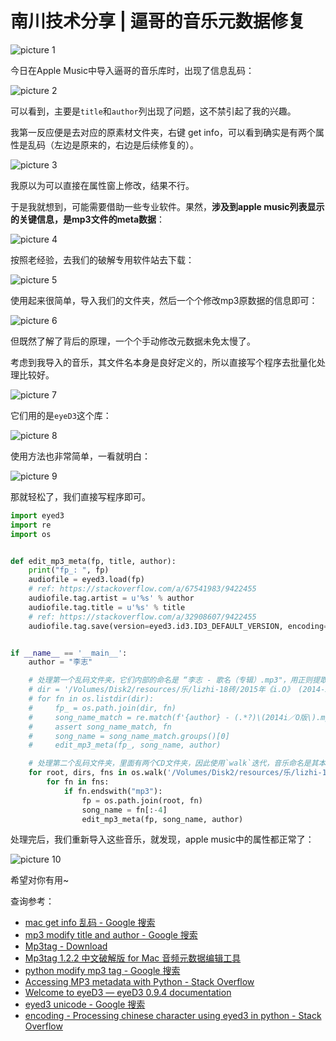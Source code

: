 # 南川技术分享 | 逼哥的音乐元数据修复

![picture 1](https://mark-vue-oss.oss-cn-hangzhou.aliyuncs.com/mark_eidt-mp3-meta-1653310547240-0ba20a542cc9ebc6cf5540ad60c8e4ec8ae831b74d05ee16d60e98dba83e91ae.png)  

今日在Apple Music中导入逼哥的音乐库时，出现了信息乱码：

![picture 2](https://mark-vue-oss.oss-cn-hangzhou.aliyuncs.com/mark_eidt-mp3-meta-1653310695038-ed58410316d27f140f6d1df184971f369407b68053846151b1271578df0946ea.png)  

可以看到，主要是`title`和`author`列出现了问题，这不禁引起了我的兴趣。

我第一反应便是去对应的原素材文件夹，右键 get info，可以看到确实是有两个属性是乱码（左边是原来的，右边是后续修复的）。

![picture 3](https://mark-vue-oss.oss-cn-hangzhou.aliyuncs.com/mark_eidt-mp3-meta-1653310814595-e051efe2bf22ee099843f2cade8051e1d0ec73864ba0540e7a27ac86faea5c7e.png)  

我原以为可以直接在属性窗上修改，结果不行。

于是我就想到，可能需要借助一些专业软件。果然，**涉及到apple music列表显示的关键信息，是mp3文件的meta数据**：

![picture 4](https://mark-vue-oss.oss-cn-hangzhou.aliyuncs.com/mark_eidt-mp3-meta-1653310896397-b120adf7f15be2c82193521a2a0dbcc92abf91708af94d195fa03a8ee44a0752.png)  

按照老经验，去我们的破解专用软件站去下载：

![picture 5](https://mark-vue-oss.oss-cn-hangzhou.aliyuncs.com/mark_eidt-mp3-meta-1653310917717-96c26a3d5605a5736b8575c3946b946d627eac259ac48017ed8d361fec5ee494.png)  

使用起来很简单，导入我们的文件夹，然后一个个修改mp3原数据的信息即可：

![picture 6](https://mark-vue-oss.oss-cn-hangzhou.aliyuncs.com/mark_eidt-mp3-meta-1653310979865-312e6d473496ab4b99c3ef50bbbc7e49640ec2ff0f91d66f8ba8da5b3a68c0ef.png)  

但既然了解了背后的原理，一个个手动修改元数据未免太慢了。

考虑到我导入的音乐，其文件名本身是良好定义的，所以直接写个程序去批量化处理比较好。

![picture 7](https://mark-vue-oss.oss-cn-hangzhou.aliyuncs.com/mark_eidt-mp3-meta-1653311076592-c5fac94b7c1c9fbac41da0763a2b415c7eeb97a1a8af5bc0577497b97fada43e.png)  

它们用的是`eyeD3`这个库：

![picture 8](https://mark-vue-oss.oss-cn-hangzhou.aliyuncs.com/mark_eidt-mp3-meta-1653311105001-491e73b2c2fdcaf3c0a822892515284a07555e8bc4f07f2da2242b0b8edc9283.png)  

使用方法也非常简单，一看就明白：

![picture 9](https://mark-vue-oss.oss-cn-hangzhou.aliyuncs.com/mark_eidt-mp3-meta-1653311130085-98b0cb7b131b2ea6a9f72142e5ed18ceba98e24d5392f6bef5b782df861ceb2a.png)  

那就轻松了，我们直接写程序即可。

```py
import eyed3
import re
import os


def edit_mp3_meta(fp, title, author):
    print("fp_: ", fp)
    audiofile = eyed3.load(fp)
    # ref: https://stackoverflow.com/a/67541983/9422455
    audiofile.tag.artist = u'%s' % author
    audiofile.tag.title = u'%s' % title
    # ref: https://stackoverflow.com/a/32908607/9422455
    audiofile.tag.save(version=eyed3.id3.ID3_DEFAULT_VERSION, encoding='utf-8')


if __name__ == '__main__':
    author = "李志"

    # 处理第一个乱码文件夹，它们内部的命名是 “李志 - 歌名（专辑）.mp3"，用正则提取比较方便
    # dir = '/Volumes/Disk2/resources/乐/lizhi-18砖/2015年《i.O》 (2014-2015李志跨年音乐会)'
    # for fn in os.listdir(dir):
    #     fp_ = os.path.join(dir, fn)
    #     song_name_match = re.match(f'{author} - (.*?)\(2014i／O版\).mp3', fn)
    #     assert song_name_match, fn
    #     song_name = song_name_match.groups()[0]
    #     edit_mp3_meta(fp_, song_name, author)

    # 处理第二个乱码文件夹，里面有两个CD文件夹，因此使用`walk`迭代，音乐命名是其本身，因此直接提取
    for root, dirs, fns in os.walk('/Volumes/Disk2/resources/乐/lizhi-18砖/2013《108个关键词》'):
        for fn in fns:
            if fn.endswith("mp3"):
                fp = os.path.join(root, fn)
                song_name = fn[:-4]
                edit_mp3_meta(fp, song_name, author)

```

处理完后，我们重新导入这些音乐，就发现，apple music中的属性都正常了：

![picture 10](https://mark-vue-oss.oss-cn-hangzhou.aliyuncs.com/mark_eidt-mp3-meta-1653311311787-92d45f8fae2b0ac6518f4bcaeb3db6e71d3a3ebaebd8a239a1d8657b0f0e2b50.png)  

希望对你有用~

查询参考：

- [mac get info 乱码 - Google 搜索](https://www.google.com.hk/search?q=mac+get+info+%E4%B9%B1%E7%A0%81&newwindow=1&ei=TXuLYrGBDf_N2roPw_Sf6AM&ved=0ahUKEwjx27uRzfX3AhX_plYBHUP6Bz0Q4dUDCA4&uact=5&oq=mac+get+info+%E4%B9%B1%E7%A0%81&gs_lcp=Cgdnd3Mtd2l6EANKBAhBGAFKBAhGGABQuAVYjQhg2AtoAXAAeACAAZ0BiAGJBJIBAzAuNJgBAKABAcABAQ&sclient=gws-wiz)
- [mp3 modify title and author - Google 搜索](https://www.google.com.hk/search?q=mp3+modify++title+and+author)
- [Mp3tag - Download](https://www.mp3tag.de/en/download.html)
- [Mp3tag 1.2.2 中文破解版 for Mac 音频元数据编辑工具](https://macwk.com/soft/mp3tag)
- [python modify mp3 tag - Google 搜索](https://www.google.com.hk/search?q=python+modify+mp3+tag)
- [Accessing MP3 metadata with Python - Stack Overflow](https://stackoverflow.com/questions/8948/accessing-mp3-metadata-with-python)
- [Welcome to eyeD3 — eyeD3 0.9.4 documentation](https://eyed3.readthedocs.io/en/latest/)
- [eyed3 unicode - Google 搜索](https://www.google.com.hk/search?q=eyed3+unicode&oq=eyed3+unicode&aqs=chrome..69i57j69i60.3349j0j7&sourceid=chrome&ie=UTF-8)
- [encoding - Processing chinese character using eyed3 in python - Stack Overflow](https://stackoverflow.com/questions/30388411/processing-chinese-character-using-eyed3-in-python)

